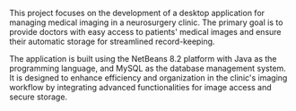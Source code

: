 This project focuses on the development of a desktop application for managing medical imaging in a neurosurgery clinic. The primary goal is to provide doctors with easy access to patients' medical images and ensure their automatic storage for streamlined record-keeping.

The application is built using the NetBeans 8.2 platform with Java as the programming language, and MySQL as the database management system. It is designed to enhance efficiency and organization in the clinic's imaging workflow by integrating advanced functionalities for image access and secure storage.
